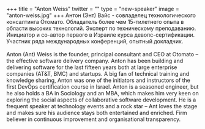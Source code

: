 +++
title = "Anton Weiss"
twitter = ""
type = "new-speaker"
image = "anton-weiss.jpg"
+++
Антон (Энт) Вайс - совладелец технологического консалтинга Отомато. Обладатель более чем 15-тилетнего опыта в области высоких технологий. Эксперт по техническому преподаванию. Инициатор и со-автор первого в Израиле курса девопс-сертификации. Участник ряда международных конференций, опытный докладчик. <br><br>Anton (Ant) Weiss is the founder, principal consultant and CEO at Otomato – the effective software delivery company. Anton has been building and delivering software for the last fifteen years both at large enterprise companies (AT&T, BMC) and startups. A big fan of technical training and knowledge sharing, Anton was one of the initiators and instructors of the first DevOps certification course in Israel. Anton is a seasoned engineer, but he also holds a BA in Sociology and an MBA, which makes him very keen on exploring the social aspects of collaborative software development. He is a frequent speaker at technology events and a rock star – Ant loves the stage and makes sure his audience stays both entertained and enriched. Firm believer in continuous improvement and organisational transparency.